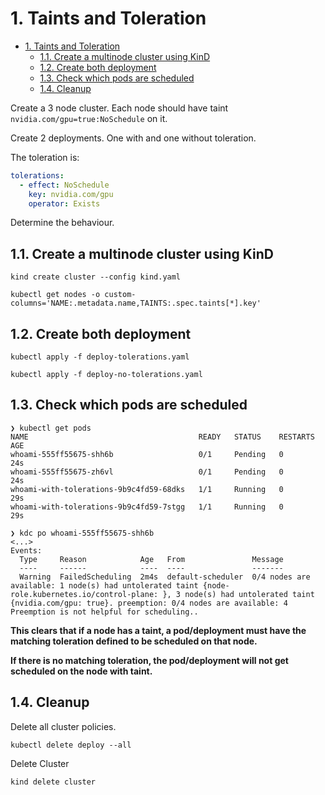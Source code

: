 # 1. Taints and Toleration

- [1. Taints and Toleration](#1-taints-and-toleration)
  - [1.1. Create a multinode cluster using KinD](#11-create-a-multinode-cluster-using-kind)
  - [1.2. Create both deployment](#12-create-both-deployment)
  - [1.3. Check which pods are scheduled](#13-check-which-pods-are-scheduled)
  - [1.4. Cleanup](#14-cleanup)


Create a 3 node cluster. Each node should have taint `nvidia.com/gpu=true:NoSchedule` on it.

Create 2 deployments. One with and one without toleration.

The toleration is:
```yaml
tolerations:
  - effect: NoSchedule
    key: nvidia.com/gpu
    operator: Exists
```

Determine the behaviour.

## 1.1. Create a multinode cluster using KinD

```
kind create cluster --config kind.yaml

kubectl get nodes -o custom-columns='NAME:.metadata.name,TAINTS:.spec.taints[*].key'
```

## 1.2. Create both deployment

```
kubectl apply -f deploy-tolerations.yaml

kubectl apply -f deploy-no-tolerations.yaml
```

## 1.3. Check which pods are scheduled

```
❯ kubectl get pods
NAME                                      READY   STATUS    RESTARTS   AGE
whoami-555ff55675-shh6b                   0/1     Pending   0          24s
whoami-555ff55675-zh6vl                   0/1     Pending   0          24s
whoami-with-tolerations-9b9c4fd59-68dks   1/1     Running   0          29s
whoami-with-tolerations-9b9c4fd59-7stgg   1/1     Running   0          29s

❯ kdc po whoami-555ff55675-shh6b
<...>
Events:
  Type     Reason            Age   From               Message
  ----     ------            ----  ----               -------
  Warning  FailedScheduling  2m4s  default-scheduler  0/4 nodes are available: 1 node(s) had untolerated taint {node-role.kubernetes.io/control-plane: }, 3 node(s) had untolerated taint {nvidia.com/gpu: true}. preemption: 0/4 nodes are available: 4 Preemption is not helpful for scheduling..

```

**This clears that if a node has a taint, a pod/deployment must have the matching toleration defined to be scheduled on that node.**

**If there is no matching toleration, the pod/deployment will not get scheduled on the node with taint.**

## 1.4. Cleanup

Delete all cluster policies.

`kubectl delete deploy --all`

Delete Cluster

`kind delete cluster`